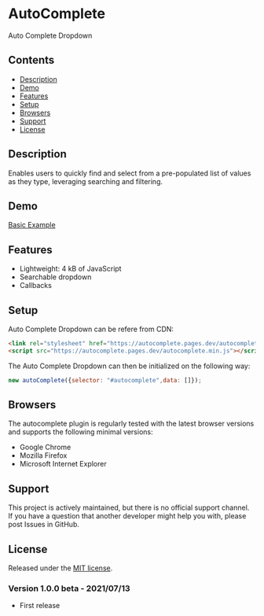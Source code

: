 # AutoComplete
Auto Complete Dropdown

## Contents

- [Description](#description)
- [Demo](#demo)
- [Features](#features)
- [Setup](#setup)
- [Browsers](#browsers)
- [Support](#support)
- [License](#license)

## Description

Enables users to quickly find and select from a pre-populated list of values as they type, leveraging searching and filtering.

## Demo

<a href="https://codepen.io/techaravi/full/dyWpepr">Basic Example</a>

## Features

* Lightweight: 4 kB of JavaScript
* Searchable dropdown
* Callbacks

## Setup

Auto Complete Dropdown can be refere from CDN:

```html
<link rel="stylesheet" href="https://autocomplete.pages.dev/autocomplete.min.css">
<script src="https://autocomplete.pages.dev/autocomplete.min.js"></script>
```

The Auto Complete Dropdown can then be initialized on the following way:

```js
new autoComplete({selector: "#autocomplete",data: []});
```

## Browsers

The autocomplete plugin is regularly tested with the latest browser versions and
supports the following minimal versions:

- Google Chrome
- Mozilla Firefox
- Microsoft Internet Explorer

## Support

This project is actively maintained, but there is no official support channel.  
If you have a question that another developer might help you with, please post
Issues in GitHub.

## License

Released under the [MIT license](https://opensource.org/licenses/MIT).


### Version 1.0.0 beta - 2021/07/13

* First release
